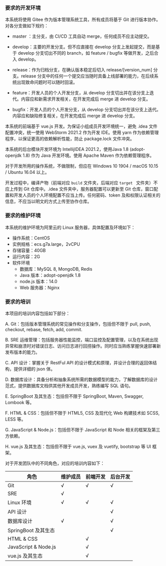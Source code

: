 ### 要求的开发环境

本系统将使用 Gitee 作为版本管理系统工具，所有成员将基于 Git 进行版本协作。对各分支做如下规约：


- master ：主分支，由 CI/CD 工具自动 merge，任何成员不应主动提交。

- develop：主要的开发分支。但不应直接在 develop 分支上发起提交，而是基于 develop 分支切出不同的 branch，如 feature / bugfix 等做开发，之后合入 develop。

- release：作为归档分支，在确认版本稳定后切入 release/[version_num] 分支。release 分支中的任何一个提交应当随时具备上线部署的能力，在后续系统出现致命问题时可以随时回滚。

- feature：开发人员的个人开发分支，从 develop 分支切出并在该分支上迭代。内容应和新需求开发相关，在开发完成后 merge 进 develop 分支。

- bugfix：开发人员的个人开发分支，从 develop 分支切出并在该分支上迭代。内容应和缺陷修复相关，在开发完成后 merge 进 develop 分支。

本系统的前端基于 vue.js 开发。为保证小组成员开发环境统一，避免 .idea 文件配置冲突，统一使用 WebStorm 2021.2 作为开发 IDE。使用 yarn 作为依赖管理程序，以保证更高的依赖解析性能，防止 package.lock 文件冲突。

本系统的后台模块开发环境为 IntellijIDEA 2021.2，使用Java 1.8 (adopt-openjdk 1.8) 作为 Java 开发环境。使用 Apache Maven 作为依赖管理程序。

对于开发所用的操作系统，不做限制，但应在 Windows 10 1904 / macOS 10.15 / Ubuntu 16.04 以上。

开发过程中，编译产物（前端对应 `build` 文件夹，后端对应 `target ` 文件夹）不应上传到 Git 仓库中。.idea 文件夹中，服务器配置可以更新至 Git 仓库，窗口配置和开发人员的个人环境配置不应当上传。任何密码、token 及和权限认证相关的信息，不应当以明文的方式上传至协作仓库。

  ### 要求的维护环境

  本系统的维护环境为阿里云的 Linux 服务器，具体配置及环境如下：

- 操作系统：CentOS
- 实例规格：ecs.g7a.large，2vCPU
- 存储容量：40GB
- 运行内容：2G
- 软件环境
  - 数据库：MySQL 8, MongoDB, Redis
  - Java 版本：adopt-openjdk 1.8
  - node.js 版本：14.0
  - Web 服务器：Nginx

 ###  要求的培训

本项目的培训内容包括如下部分：

A. Git：包括版本管理系统的常见操作和分支操作，包括但不限于 pull, push, checkout, rebase, fetch, add, commit.

B. SRE 运维管理：包括服务器性能监控，端口监控及配置管理，以及在系统出现异常和崩溃时对错误日志、访问日志进行回捞操作。同时应当熟练掌握快速部署新发布版本的能力。

C. API 设计：掌握关于 RestFul API 的设计模式和原理，并设计合理的返回体结构，提供详细的 json 体。

D. 数据库设计：具备分析和抽象系统所需的数据模型的能力，了解数据库的设计范式，提供数据库文档供其他开发成员开发，熟练编写 SQL 语句。

E. SpringBoot 及其生态：包括但不限于 SpringBoot, Maven, Swagger, Lombook 等。

F. HTML & CSS：包括但不限于 HTML5, CSS 及现代化 Web 构建技术如 SCSS, LESS 等。

G. JavaScript & Node.js：包括但不限于 JavaScript 和 Node 相关的框架及第三方依赖。

H. vue.js 及其生态：包括但不限于 vue.js, vuex 及 vuetify, bootstrap 等 UI 框架。

对于开发团队中的不同角色，对应的培训内容如下：

| 角色                 | 维护成员 | 前端开发 | 后台开发 |
| -------------------- | -------- | -------- | -------- |
| Git                  | √        | √        | √        |
| SRE                  | √        |          |          |
| Linux 环境           | √        | √        | √        |
| API 设计             |          |          | √        |
| 数据库设计           | √        |          | √        |
| SpringBoot 及其生态  |          |          | √        |
| HTML & CSS           |          | √        |          |
| JavaScript & Node.js |          | √        |          |
| vue.js 及其生态      |          | √        |          |

